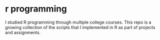 # r programming
I studied R programming through multiple college courses. 
This repo is a growing collection of the scripts that I implemented in R as part of projects and assignments.

